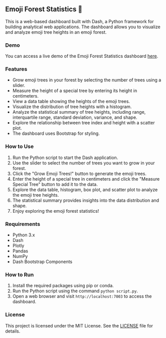 ## Emoji Forest Statistics 🌲

This is a web-based dashboard built with Dash, a Python framework for building analytical web applications. The dashboard allows you to visualize and analyze emoji tree heights in an emoji forest.

### Demo

You can access a live demo of the Emoji Forest Statistics dashboard [here](https://emoji-forest.egylogic.com/).

### Features

- Grow emoji trees in your forest by selecting the number of trees using a slider.
- Measure the height of a special tree by entering its height in centimeters.
- View a data table showing the heights of the emoji trees.
- Visualize the distribution of tree heights with a histogram.
- Analyze the statistical summary of tree heights, including range, interquartile range, standard deviation, variance, and shape.
- Explore the relationship between tree index and height with a scatter plot.
- The dashboard uses Bootstrap for styling.

### How to Use

1. Run the Python script to start the Dash application.
2. Use the slider to select the number of trees you want to grow in your forest.
3. Click the "Grow Emoji Trees!" button to generate the emoji trees.
4. Enter the height of a special tree in centimeters and click the "Measure Special Tree" button to add it to the data.
5. Explore the data table, histogram, box plot, and scatter plot to analyze the emoji tree heights.
6. The statistical summary provides insights into the data distribution and shape.
7. Enjoy exploring the emoji forest statistics!

### Requirements

- Python 3.x
- Dash
- Plotly
- Pandas
- NumPy
- Dash Bootstrap Components

### How to Run

1. Install the required packages using pip or conda.
2. Run the Python script using the command `python script.py`.
3. Open a web browser and visit `http://localhost:7003` to access the dashboard.

### License

This project is licensed under the MIT License. See the [LICENSE](/LICENSE) file for details.
